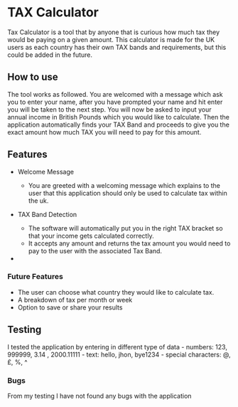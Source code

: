 # __TAX Calculator__

Tax Calculator is a tool that by anyone that is curious how much tax they would be paying on a given amount. This calculator is made for the UK users as each country has their own TAX bands and requirements, but this could be added in the future.

## __How to use__

The tool works as followed. You are welcomed with a message which ask you to enter your name, after you have prompted your name and hit enter you will be taken to the next step. You will now be asked to input your annual income in British Pounds which you would like to calculate. Then the application automatically finds your TAX Band and proceeds to give you the exact amount how much TAX you will need to pay for this amount.

## __Features__

- Welcome Message
    - You are greeted with a welcoming message which explains to the user that this application should only be used to calculate tax within the uk.
    
- TAX Band Detection
    - The software will automatically put you in the right TAX bracket so that your income gets calculated correctly.
    - It accepts any amount and returns the tax amount you would need to pay to the user with the associated Tax Band.

- 

### __Future Features__

- The user can choose what country they would like to calculate tax.
- A breakdown of tax per month or week
- Option to save or share your results

## __Testing__

I tested the application by entering in different type of data
    - numbers: 123, 999999, 3.14 , 2000.11111
    - text: hello, jhon, bye1234
    - special characters: @, £, %, ^

### Bugs

From my testing I have not found any bugs with the application